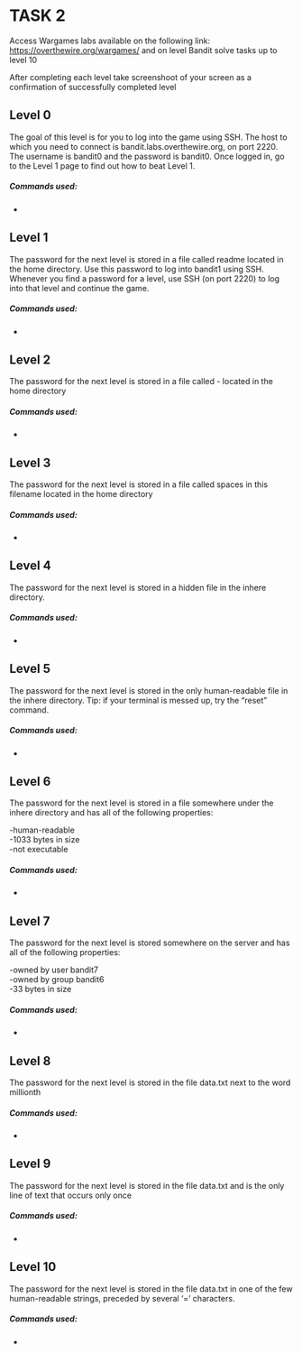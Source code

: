 # TASK 2


Access Wargames labs available on the following link: https://overthewire.org/wargames/ and on level Bandit solve tasks up to level 10      

After completing each level take screenshoot of your screen as a confirmation of successfully completed level      

## Level 0
The goal of this level is for you to log into the game using SSH. The host to which you need to connect is bandit.labs.overthewire.org, on port 2220. The username is bandit0 and the password is bandit0. Once logged in, go to the Level 1 page to find out how to beat Level 1.   

##### Commands used:   
-

## Level 1
The password for the next level is stored in a file called readme located in the home directory. Use this password to log into bandit1 using SSH. Whenever you find a password for a level, use SSH (on port 2220) to log into that level and continue the game.   

##### Commands used:   
-

## Level 2
The password for the next level is stored in a file called - located in the home directory   

##### Commands used:   
-
## Level 3
The password for the next level is stored in a file called spaces in this filename located in the home directory   
##### Commands used:   
-

## Level 4
The password for the next level is stored in a hidden file in the inhere directory.   
##### Commands used:   
-

## Level 5
The password for the next level is stored in the only human-readable file in the inhere directory. Tip: if your terminal is messed up, try the “reset” command.   
##### Commands used:   
-

## Level 6
The password for the next level is stored in a file somewhere under the inhere directory and has all of the following properties:   

-human-readable   
-1033 bytes in size   
-not executable   
##### Commands used:   
-

## Level 7
The password for the next level is stored somewhere on the server and has all of the following properties:   

-owned by user bandit7   
-owned by group bandit6   
-33 bytes in size   
##### Commands used:   
-

## Level 8
The password for the next level is stored in the file data.txt next to the word millionth   
##### Commands used:   
-

## Level 9
The password for the next level is stored in the file data.txt and is the only line of text that occurs only once   
##### Commands used:   
-

## Level 10
The password for the next level is stored in the file data.txt in one of the few human-readable strings, preceded by several ‘=’ characters.   
##### Commands used:   
-

